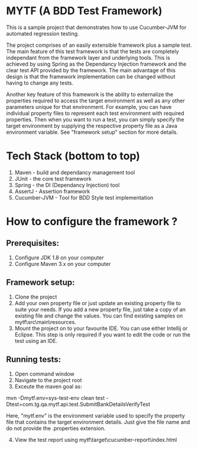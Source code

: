 # MYTF (A BDD Test Framework)
This is a sample project that demonstrates how to use Cucumber-JVM for automated regression testing.

The project comprises of an easily extensible framework plus a sample test. The main feature of this test framework is that the tests are completely independant from the framework layer and underlying tools. This is achieved by using Spring as the Dependancy Injection
framework and the clear test API provided by the framework. The main advantage of this design is that the framework implementation can be changed without having to change any tests.

Another key feature of this framework is the ability to externalize the properties required to access the target environment as well as any other parameters unique for that environment. For example, you can have individual property files to represent each test environment with required properties. Then when you want to run a test, you can simply specify the target environment by supplying the respective property file as a Java environment variable. See "framework setup" section for more details.

# Tech Stack (bottom to top)
1. Maven - build and dependancy management tool
2. JUnit - the core test framework
3. Spring - the DI (Dependancy Injection) tool
4. AssertJ - Assertion framework
5. Cucumber-JVM - Tool for BDD Style test implementation

# How to configure the framework ?

## Prerequisites:
1. Configure JDK 1.8 on your computer
2. Configure Maven 3.x on your computer

## Framework setup:
1. Clone the project
2. Add your own property file or just update an existing property file to suite your needs. If you add a new property file, just take a copy of an existing file and change the values. You can find existing samples on mytf\src\main\resources.
3. Mount the project on to your favourite IDE. You can use either Intellij or Eclipse. This step is only required if you want to edit the code or run the test using an IDE.

## Running tests:
1. Open command window
2. Navigate to the project root
3. Exceute the maven goal as:

mvn -Dmytf.env=sys-test-env clean test -Dtest=com.tg.qa.mytf.api.test.SubmitBankDetailsVerifyTest

Here, "mytf.env" is the environment variable used to specify the property file that contains the target environment details. Just give the file name and do not provide the .properties extension.

4. View the test report using mytf\target\cucumber-report\index.html
